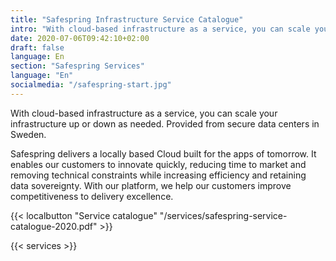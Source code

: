 ```yaml
---
title: "Safespring Infrastructure Service Catalogue"
intro: "With cloud-based infrastructure as a service, you can scale your infrastructure up or down as needed. Provided from secure data centers in Sweden."
date: 2020-07-06T09:42:10+02:00
draft: false
language: En
section: "Safespring Services"
language: "En"
socialmedia: "/safespring-start.jpg"
---
```


<div class="ingress"><p>With cloud-based infrastructure as a service, you can scale your infrastructure up or down as needed. Provided from secure data centers in Sweden.</p></div>

Safespring delivers a locally based Cloud built for the apps of tomorrow. It enables our customers to innovate quickly, reducing time to market and removing technical constraints while increasing efficiency and retaining data sovereignty. With our platform, we help our customers improve competitiveness to delivery excellence.

{{< localbutton "Service catalogue" "/services/safespring-service-catalogue-2020.pdf" >}}

<div class="flexcontainer-shortcode" style="background: var(--text-color);">

{{< services >}}

</div>
